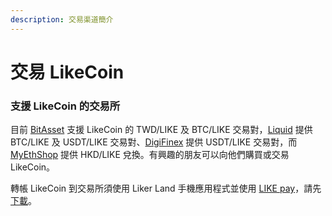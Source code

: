 ```yaml
---
description: 交易渠道簡介
---
```


# 交易 LikeCoin

### 支援 LikeCoin 的交易所 

目前 [BitAsset](https://www.bitasset.com) 支援 LikeCoin 的 TWD/LIKE 及 BTC/LIKE 交易對，[Liquid](https://www.liquid.com/) 提供 BTC/LIKE 及 USDT/LIKE 交易對、[DigiFinex](https://www.digifinex.com/) 提供 USDT/LIKE 交易對，而 [MyEthShop](https://www.myethshop.com) 提供 HKD/LIKE 兌換。有興趣的朋友可以向他們購買或交易 LikeCoin。 

轉帳 LikeCoin 到交易所須使用 Liker Land 手機應用程式並使用 [LIKE pay](https://docs.like.co/v/zh/user-guide/liker-land/like-pay)，請先[下載](https://like.co/in/getapp)。





